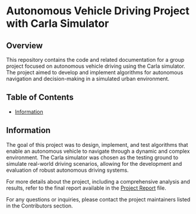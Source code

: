 # Autonomous Vehicle Driving Project with Carla Simulator

## Overview

This repository contains the code and related documentation for a group project focused on autonomous vehicle driving using the Carla simulator. The project aimed to develop and implement algorithms for autonomous navigation and decision-making in a simulated urban environment.

## Table of Contents

- [Information](#Information)

## Information

The goal of this project was to design, implement, and test algorithms that enable an autonomous vehicle to navigate through a dynamic and complex environment. The Carla simulator was chosen as the testing ground to simulate real-world driving scenarios, allowing for the development and evaluation of robust autonomous driving systems.

For more details about the project, including a comprehensive analysis and results, refer to the final report available in the [Project Report](docs/Project_Report.pdf) file.

For any questions or inquiries, please contact the project maintainers listed in the Contributors section.
